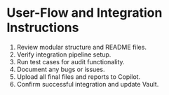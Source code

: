# User-Flow and Integration Instructions

1. Review modular structure and README files.
2. Verify integration pipeline setup.
3. Run test cases for audit functionality.
4. Document any bugs or issues.
5. Upload all final files and reports to Copilot.
6. Confirm successful integration and update Vault.
